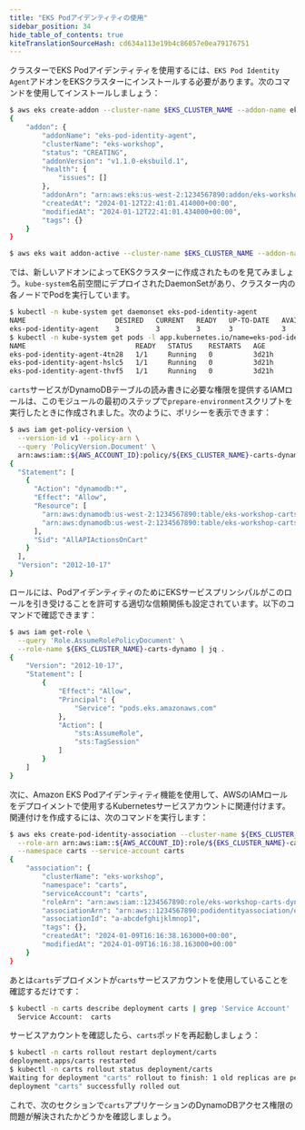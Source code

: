 ```yaml
---
title: "EKS Podアイデンティティの使用"
sidebar_position: 34
hide_table_of_contents: true
kiteTranslationSourceHash: cd634a113e19b4c86057e0ea79176751
---
```


クラスターでEKS Podアイデンティティを使用するには、`EKS Pod Identity Agent`アドオンをEKSクラスターにインストールする必要があります。次のコマンドを使用してインストールしましょう：

```bash timeout=300 wait=60
$ aws eks create-addon --cluster-name $EKS_CLUSTER_NAME --addon-name eks-pod-identity-agent
{
    "addon": {
        "addonName": "eks-pod-identity-agent",
        "clusterName": "eks-workshop",
        "status": "CREATING",
        "addonVersion": "v1.1.0-eksbuild.1",
        "health": {
            "issues": []
        },
        "addonArn": "arn:aws:eks:us-west-2:1234567890:addon/eks-workshop/eks-pod-identity-agent/9ec6cfbd-8c9f-7ff4-fd26-640dda75bcea",
        "createdAt": "2024-01-12T22:41:01.414000+00:00",
        "modifiedAt": "2024-01-12T22:41:01.434000+00:00",
        "tags": {}
    }
}

$ aws eks wait addon-active --cluster-name $EKS_CLUSTER_NAME --addon-name eks-pod-identity-agent
```

では、新しいアドオンによってEKSクラスターに作成されたものを見てみましょう。`kube-system`名前空間にデプロイされたDaemonSetがあり、クラスター内の各ノードでPodを実行しています。

```bash
$ kubectl -n kube-system get daemonset eks-pod-identity-agent
NAME                      DESIRED   CURRENT   READY   UP-TO-DATE   AVAILABLE   NODE SELECTOR   AGE
eks-pod-identity-agent    3         3         3       3            3           <none>          3d21h
$ kubectl -n kube-system get pods -l app.kubernetes.io/name=eks-pod-identity-agent
NAME                           READY   STATUS    RESTARTS   AGE
eks-pod-identity-agent-4tn28   1/1     Running   0          3d21h
eks-pod-identity-agent-hslc5   1/1     Running   0          3d21h
eks-pod-identity-agent-thvf5   1/1     Running   0          3d21h
```

`carts`サービスがDynamoDBテーブルの読み書きに必要な権限を提供するIAMロールは、このモジュールの最初のステップで`prepare-environment`スクリプトを実行したときに作成されました。次のように、ポリシーを表示できます：

```bash
$ aws iam get-policy-version \
  --version-id v1 --policy-arn \
  --query 'PolicyVersion.Document' \
  arn:aws:iam::${AWS_ACCOUNT_ID}:policy/${EKS_CLUSTER_NAME}-carts-dynamo | jq .
{
  "Statement": [
    {
      "Action": "dynamodb:*",
      "Effect": "Allow",
      "Resource": [
        "arn:aws:dynamodb:us-west-2:1234567890:table/eks-workshop-carts",
        "arn:aws:dynamodb:us-west-2:1234567890:table/eks-workshop-carts/index/*"
      ],
      "Sid": "AllAPIActionsOnCart"
    }
  ],
  "Version": "2012-10-17"
}
```

ロールには、PodアイデンティティのためにEKSサービスプリンシパルがこのロールを引き受けることを許可する適切な信頼関係も設定されています。以下のコマンドで確認できます：

```bash
$ aws iam get-role \
  --query 'Role.AssumeRolePolicyDocument' \
  --role-name ${EKS_CLUSTER_NAME}-carts-dynamo | jq .
{
    "Version": "2012-10-17",
    "Statement": [
        {
            "Effect": "Allow",
            "Principal": {
                "Service": "pods.eks.amazonaws.com"
            },
            "Action": [
                "sts:AssumeRole",
                "sts:TagSession"
            ]
        }
    ]
}
```

次に、Amazon EKS Podアイデンティティ機能を使用して、AWSのIAMロールをデプロイメントで使用するKubernetesサービスアカウントに関連付けます。関連付けを作成するには、次のコマンドを実行します：

```bash wait=30
$ aws eks create-pod-identity-association --cluster-name ${EKS_CLUSTER_NAME} \
  --role-arn arn:aws:iam::${AWS_ACCOUNT_ID}:role/${EKS_CLUSTER_NAME}-carts-dynamo \
  --namespace carts --service-account carts
{
    "association": {
        "clusterName": "eks-workshop",
        "namespace": "carts",
        "serviceAccount": "carts",
        "roleArn": "arn:aws:iam::1234567890:role/eks-workshop-carts-dynamo",
        "associationArn": "arn:aws::1234567890:podidentityassociation/eks-workshop/a-abcdefghijklmnop1",
        "associationId": "a-abcdefghijklmnop1",
        "tags": {},
        "createdAt": "2024-01-09T16:16:38.163000+00:00",
        "modifiedAt": "2024-01-09T16:16:38.163000+00:00"
    }
}
```

あとは`carts`デプロイメントが`carts`サービスアカウントを使用していることを確認するだけです：

```bash
$ kubectl -n carts describe deployment carts | grep 'Service Account'
  Service Account:  carts
```

サービスアカウントを確認したら、`carts`ポッドを再起動しましょう：

```bash hook=enable-pod-identity hookTimeout=430
$ kubectl -n carts rollout restart deployment/carts
deployment.apps/carts restarted
$ kubectl -n carts rollout status deployment/carts
Waiting for deployment "carts" rollout to finish: 1 old replicas are pending termination...
deployment "carts" successfully rolled out
```

これで、次のセクションで`carts`アプリケーションのDynamoDBアクセス権限の問題が解決されたかどうかを確認しましょう。
